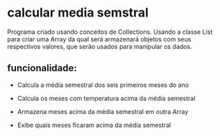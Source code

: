 # calcular media semstral

Programa criado usando conceitos de Collections. Usando a classe List para criar uma Array da qual será armazenará objetos com seus respectivos valores, 
que serão usados para manipular os dados.


## funcionalidade: 
- Calcula a média semestral dos seis primeiros meses do ano

- Calcula os meses com temperatura acima da média semestral

- Armazena meses acima da média semestral em outra Array

- Exibe quais meses ficaram acima da média semestral

